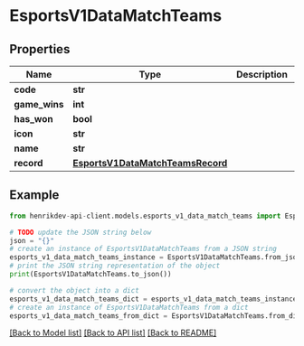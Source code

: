 # EsportsV1DataMatchTeams


## Properties

Name | Type | Description | Notes
------------ | ------------- | ------------- | -------------
**code** | **str** |  | 
**game_wins** | **int** |  | 
**has_won** | **bool** |  | 
**icon** | **str** |  | 
**name** | **str** |  | 
**record** | [**EsportsV1DataMatchTeamsRecord**](EsportsV1DataMatchTeamsRecord.md) |  | 

## Example

```python
from henrikdev-api-client.models.esports_v1_data_match_teams import EsportsV1DataMatchTeams

# TODO update the JSON string below
json = "{}"
# create an instance of EsportsV1DataMatchTeams from a JSON string
esports_v1_data_match_teams_instance = EsportsV1DataMatchTeams.from_json(json)
# print the JSON string representation of the object
print(EsportsV1DataMatchTeams.to_json())

# convert the object into a dict
esports_v1_data_match_teams_dict = esports_v1_data_match_teams_instance.to_dict()
# create an instance of EsportsV1DataMatchTeams from a dict
esports_v1_data_match_teams_from_dict = EsportsV1DataMatchTeams.from_dict(esports_v1_data_match_teams_dict)
```
[[Back to Model list]](../README.md#documentation-for-models) [[Back to API list]](../README.md#documentation-for-api-endpoints) [[Back to README]](../README.md)



